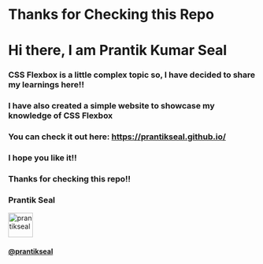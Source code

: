 ﻿# Thanks for Checking this Repo
<h1>Hi there, I am Prantik Kumar Seal</h1>
<h3>CSS Flexbox is a little complex topic so, I have decided to share my learnings here!!</h3>
<h3>I have also created a simple website to showcase my knowledge of CSS Flexbox</h3>
<h3>You can check it out here: <a href="https://prantikseal.github.io/">https://prantikseal.github.io/</a></h3>
<h3>I hope you like it!!</h3>
<h3>Thanks for checking this repo!!</h3>
<h3>Prantik Seal</h3>
<a href="https://twitter.com/prantikseal" target="blank"><img align="center" src="https://img.icons8.com/cute-clipart/64/000000/twitter.png" alt="prantikseal" height="50" width="50" /></a> &nbsp;&nbsp;&nbsp;
<h4><a href="https://twitter.com/prantikseal" target="blank">@prantikseal</a></h4>
